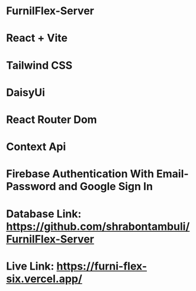 # FurnilFlex-Server
# React + Vite
# Tailwind CSS
# DaisyUi
# React Router Dom
# Context Api
# Firebase Authentication With Email-Password and Google Sign In
# Database Link: https://github.com/shrabontambuli/FurnilFlex-Server

# Live Link: https://furni-flex-six.vercel.app/

